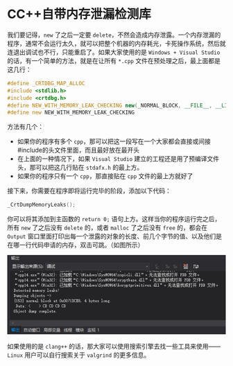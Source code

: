 # CC++自带内存泄漏检测库

我们要记得，`new` 了之后一定要 `delete`，不然会造成内存泄露。一个内存泄漏的程序，通常不会运行太久，就可以把整个机器的内存耗光，卡死操作系统，然后就连退出调试也不行，只能重启了。如果大家使用的是 `Windows + Visual Studio` 的话，有一个简单的方法，就是在让所有 `*.cpp` 文件在预处理之后，最上面都是这几行：

```C++
#define _CRTDBG_MAP_ALLOC
#include <stdlib.h>
#include <crtdbg.h>
#define NEW_WITH_MEMORY_LEAK_CHECKING new(_NORMAL_BLOCK, __FILE__, __LINE__)
#define new NEW_WITH_MEMORY_LEAK_CHECKING
```

方法有几个：

* 如果你的程序有多个 `cpp`，那可以把这一段写在一个大家都会直接或间接#include的头文件里面，而且最好放在最开头
* 在上面的一种情况下，如果 `Visual Studio` 建立的工程还是用了预编译文件头，那可以把这几行贴在 `stdafx.h` 的最上方。
* 如果你的程序只有一个 `cpp`，那直接贴在 `cpp` 文件的最上方就好了

接下来，你需要在程序即将运行完毕的阶段，添加以下代码：

```C++
_CrtDumpMemoryLeaks();
```

你可以将其添加到主函数的 `return 0;` 语句上方。这样当你的程序运行完之后，所有 `new` 了之后没有 `delete` 的，或者 `malloc` 了之后没有 `free` 的，都会在 `Output` 窗口里面打印出每一个泄露的对象的长度、前几个字节的值、以及他们是在哪一行代码申请的内存，双击可跳。（如图所示）

![控制台输出的内存泄漏信息](https://github.com/YaJunCui/notes/blob/master/images/NEW_WITH_MEMORY_LEAK_CHECKING.png?raw=true)

如果使用的是 `clang++` 的话，那大家可以使用搜索引擎去找一些工具来使用—— `Linux` 用户可以自行搜索关于 `valgrind` 的更多信息。